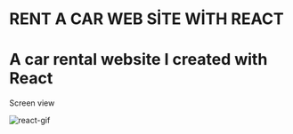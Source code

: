 # RENT A CAR WEB SİTE WİTH REACT

<h1>A car rental website I created with React </h1>

Screen view

![react-gif](gif/React-proje.gif)



